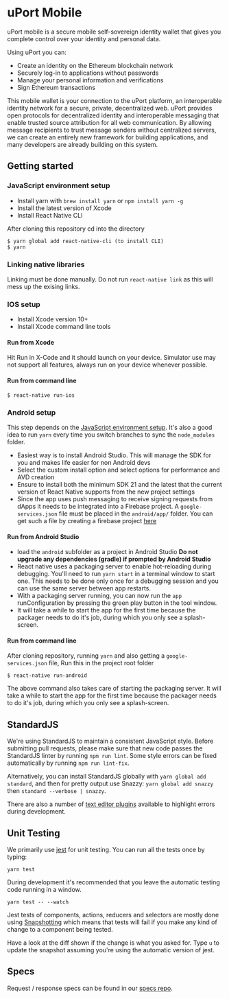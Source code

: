 # uPort Mobile

uPort mobile is a secure mobile self-sovereign identity wallet that gives you complete control over your identity and personal data.

Using uPort you can:

* Create an identity on the Ethereum blockchain network
* Securely log-in to applications without passwords
* Manage your personal information and verifications
* Sign Ethereum transactions

This mobile wallet is your connection to the uPort platform, an interoperable identity network for a secure, private, decentralized web. uPort provides open protocols for decentralized identity and interoperable messaging that enable trusted source attribution for all web communication. By allowing message recipients to trust message senders without centralized servers, we can create an entirely new framework for building applications, and many developers are already building on this system.

## Getting started

### JavaScript environment setup

- Install yarn with `brew install yarn` or `npm install yarn -g`
- Install the latest version of Xcode
- Install React Native CLI

After cloning this repository cd into the directory

```bash=
$ yarn global add react-native-cli (to install CLI)
$ yarn
```

### Linking native libraries
Linking must be done manually. Do not run `react-native link` as this will mess up the exising links.


### IOS setup

- Install Xcode version 10+
- Install Xcode command line tools

#### Run from Xcode

Hit Run in X-Code and it should launch on your device. Simulator use may not support all features, always run on your device whenever possible.

#### Run from command line

```bash=
$ react-native run-ios
```

### Android setup

This step depends on the [JavaScript environment setup](#javascript-environment-setup).
It's also a good idea to run `yarn` every time you switch branches to sync the `node_modules` folder.

- Easiest way is to install Android Studio. This will manage the SDK for you and makes life easier for non Android devs
- Select the custom install option and select options for performance and AVD creation
- Ensure to install both the minimum SDK 21 and the latest that the current version of React Native supports from the new project settings
- Since the app uses push messaging to receive signing requests from dApps it needs to be integrated into a Firebase project.
    A `google-services.json` file must be placed in the `android/app/` folder.
    You can get such a file by creating a firebase project [here](https://console.firebase.google.com)

#### Run from Android Studio
- load the `android` subfolder as a project in Android Studio
    **Do not upgrade any dependencies (gradle) if prompted by Android Studio**
- React native uses a packaging server to enable hot-reloading during debugging.
    You'll need to run `yarn start` in a terminal window to start one.
    This needs to be done only once for a debugging session and you can use the same server between app restarts.
- With a packaging server running, you can now run the `app` runConfiguration by pressing the green play button in the tool window.
- It will take a while to start the app for the first time because the packager needs to do it's job, during which you only see a splash-screen.   

#### Run from command line
After cloning repository, running `yarn` and also getting a `google-services.json` file,
Run this in the project root folder 
```bash=
$ react-native run-android
```
The above command also takes care of starting the packaging server.
It will take a while to start the app for the first time because the packager needs to do it's job, during which you only see a splash-screen.


## StandardJS

We're using StandardJS to maintain a consistent JavaScript style. Before submitting pull requests, please make sure that new code passes the StandardJS linter by running `npm run lint`. Some style errors can be fixed automatically by running `npm run lint-fix`. 

Alternatively, you can install StandardJS globally with `yarn global add standard`, and then for pretty output use Snazzy: `yarn global add snazzy` then `standard --verbose | snazzy`.

There are also a number of [text editor plugins](https://github.com/feross/standard#text-editor-plugins) available to highlight errors during development.   

## Unit Testing

We primarily use [jest](https://facebook.github.io/jest/) for unit testing. You can run all the tests once by typing:

```
yarn test
```

During development it's recommended that you leave the automatic testing code running in a window.

```
yarn test -- --watch
```

Jest tests of components, actions, reducers and selectors are mostly done using [Snapshotting](https://facebook.github.io/jest/docs/tutorial-react.html#snapshot-testing) which
means that tests will fail if you make any kind of change to a component being tested.

Have a look at the diff shown if the change is what you asked for. Type `u` to update the snapshot assuming you're using the automatic version of jest.

## Specs

Request / response specs can be found in our [specs repo](https://github.com/uport-project/specs).